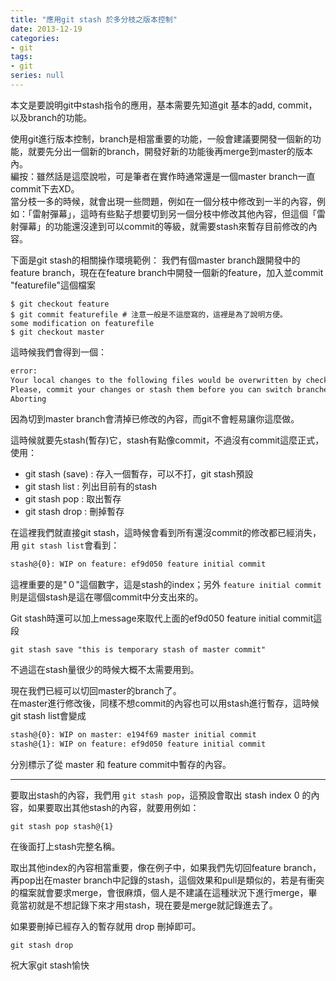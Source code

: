 ```yaml
---
title: "應用git stash 於多分枝之版本控制"
date: 2013-12-19
categories:
- git
tags:
- git
series: null
---
```


本文是要說明git中stash指令的應用，基本需要先知道git 基本的add, commit，以及branch的功能。  

使用git進行版本控制，branch是相當重要的功能，一般會建議要開發一個新的功能，就要先分出一個新的branch，開發好新的功能後再merge到master的版本內。  
編按：雖然話是這麼說啦，可是筆者在實作時通常還是一個master branch一直commit下去XD。  
當分枝一多的時候，就會出現一些問題，例如在一個分枝中修改到一半的內容，例如：「雷射彈幕」，這時有些點子想要切到另一個分枝中修改其他內容，但這個「雷射彈幕」的功能還沒達到可以commit的等級，就需要stash來暫存目前修改的內容。  
<!--more-->

下面是git stash的相關操作環境範例： 我們有個master branch跟開發中的feature branch，現在在feature branch中開發一個新的feature，加入並commit "featurefile"這個檔案  
```shell
$ git checkout feature
$ git commit featurefile # 注意一般是不這麼寫的，這裡是為了說明方便。
some modification on featurefile
$ git checkout master
```
這時候我們會得到一個：  
```txt
error:
Your local changes to the following files would be overwritten by checkout: featurefile
Please, commit your changes or stash them before you can switch branches.
Aborting
```
因為切到master branch會清掉已修改的內容，而git不會輕易讓你這麼做。  

這時候就要先stash(暫存)它，stash有點像commit，不過沒有commit這麼正式，使用：  

* git stash (save)  : 存入一個暫存，可以不打，git stash預設  
* git stash list  : 列出目前有的stash  
* git stash pop  : 取出暫存  
* git stash drop : 刪掉暫存  

在這裡我們就直接git stash，這時候會看到所有還沒commit的修改都已經消失，用 `git stash list`會看到：  

```txt
stash@{0}: WIP on feature: ef9d050 feature initial commit
```

這裡重要的是"０"這個數字，這是stash的index；另外 `feature initial commit` 則是這個stash是這在哪個commit中分支出來的。  

Git stash時還可以加上message來取代上面的ef9d050 feature initial commit這段  
```shell
git stash save "this is temporary stash of master commit"
```
不過這在stash量很少的時候大概不太需要用到。  

現在我們已經可以切回master的branch了。  
在master進行修改後，同樣不想commit的內容也可以用stash進行暫存，這時候git stash list會變成  
```txt
stash@{0}: WIP on master: e194f69 master initial commit
stash@{1}: WIP on feature: ef9d050 feature initial commit
```
分別標示了從 master 和 feature commit中暫存的內容。  

---

要取出stash的內容，我們用 `git stash pop`，這預設會取出 stash index 0 的內容，如果要取出其他stash的內容，就要用例如：  
```shell
git stash pop stash@{1}
```
在後面打上stash完整名稱。  

取出其他index的內容相當重要，像在例子中，如果我們先切回feature branch，再pop出在master branch中記錄的stash，這個效果和pull是類似的，若是有衝突的檔案就會要求merge，會很麻煩，個人是不建議在這種狀況下進行merge，畢竟當初就是不想記錄下來才用stash，現在要是merge就記錄進去了。  

如果要刪掉已經存入的暫存就用 drop 刪掉即可。  
```shell
git stash drop
```

祝大家git stash愉快